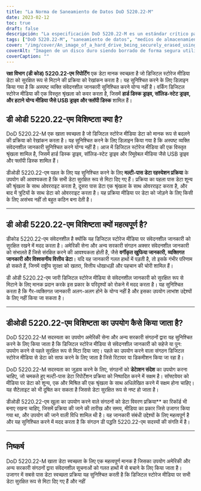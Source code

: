 ```yaml
---
title: "La Norma de Saneamiento de Datos DoD 5220.22-M"
date: 2023-02-12
toc: true
draft: false
descripción: "La especificación DoD 5220.22-M es un estándar crítico para borrar de forma segura la información sensible de los medios de almacenamiento digital, ampliamente utilizado por las organizaciones militares y gubernamentales de Estados Unidos."
tags: ["DoD 5220.22-M", "saneamiento de datos", "medios de almacenamiento digital", "ejército estadounidense", "organizaciones gubernamentales", "información sensible", "seguridad", "borrado de datos", "proceso de varias pasadas", "método ECE"].
cover: "/img/cover/An_image_of_a_hard_drive_being_securely_erased_using_data.png"
coverAlt: "Imagen de un disco duro siendo borrado de forma segura utilizando un software de sanitización de datos, con un candado o un escudo simbolizando la seguridad en primer plano"
coverCaption: ""
---
```



 **रक्षा विभाग (डी कोड) 5220.22-एम रिपोर्टिंग** एक डेटा मानक स्वच्छता है जो डिजिटल स्टोरेज मीडिया डेटा को सुरक्षित रूप से मिटाने की प्रक्रिया को रेखांकन करता है। यह सुनिश्चित करने के लिए डिज़ाइन किया गया है कि अस्पष्ट व्यक्ति संवेदनशील जानकारी सुनिश्चित करने योग्य नहीं है। वर्किंग डिजिटल स्टोरेज मीडिया की एक विस्तृत श्रृंखला को कवर करता है, जिसमें **हार्ड डिस्क ड्राइव, सॉलिड-स्टेट ड्राइव, और हटाने योग्य मीडिया जैसे USB ड्राइव और फ्लॉपी डिस्क** शामिल हैं।
 
 ## डी ओडी 5220.22-एम विशिष्टता क्या है?
 
 DoD 5220.22-M एक खाता स्वच्छता है जो डिजिटल स्टोरेज मीडिया डेटा को मानक रूप से बदलने की प्रक्रिया को रेखांकन करता है। यह सुनिश्चित करने के लिए डिज़ाइन किया गया है कि अस्पष्ट व्यक्ति संवेदनशील जानकारी सुनिश्चित करने योग्य नहीं है। आज में डिजिटल स्टोरेज मीडिया की एक विस्तृत श्रृंखला शामिल है, जिसमें हार्ड डिस्क ड्राइव, सॉलिड-स्टेट ड्राइव और रिमूवेबल मीडिया जैसे USB ड्राइव और फ्लॉपी डिस्क शामिल हैं।
 
 डीओडी 5220.22-एम पहल के लिए यह सुनिश्चित करने के लिए **मल्टी-पास डेटा रहस्येशन प्रक्रिया** के उपयोग की आवश्यकता है कि सभी डेटा सुरक्षित रूप से मिटा दिए गए हैं। प्रक्रिया का पहला पास डेटा शून्य की श्रृंखला के साथ ओवरराइट करता है, दूसरा पास डेटा एक श्रृंखला के साथ ओवरराइट करता है, और बाद में त्रुटियों के साथ डेटा को ओवरराइट करता है। यह प्रक्रिया मीडिया पर डेटा को जोड़ने के लिए किसी के लिए असंभव नहीं तो बहुत कठिन बना देती है।
 
 ______
 
 ## डी ओडी 5220.22-एम विशिष्टता क्यों महत्वपूर्ण है?
 
 डीकोड 5220.22-एम संवेदनशील है क्योंकि यह डिजिटल स्टोरेज मीडिया पर संवेदनशील जानकारी को सुरक्षित रखने में मदद करता है। अमेरिकी सेना और अन्य सरकारी संगठन अक्सर संवेदनशील जानकारी को संभालते हैं जिसे संरक्षित करने की आवश्यकता होती है, जैसे **वर्गीकृत खुफिया जानकारी, व्यक्तिगत जानकारी और विश्वसनीय वित्तीय डेटा**। यदि यह जानकारी गलत हाथों में पड़ती है, तो इसके गंभीर परिणाम हो सकते हैं, जिनमें राष्ट्रीय सुरक्षा को खतरा, वित्तीय धोखाधड़ी और पहचान की चोरी शामिल हैं।
 
 डी ओडी 5220.22-एम जारी डिजिटल स्टोरेज मीडिया से संवेदनशील जानकारी को सुरक्षित रूप से मिटाने के लिए मानक प्रदान करके इस प्रकार के परिदृश्यों को रोकने में मदद करता है। यह सुनिश्चित करता है कि गैर-व्यक्तिगत जानकारी अलग-अलग होने के योग्य नहीं है और इसका उपयोग लाभांश उद्देश्यों के लिए नहीं किया जा सकता है।
 
 ______
 
 ## डीओडी 5220.22-एम विशिष्टता का उपयोग कैसे किया जाता है?
 
 DoD 5220.22-M सदस्यता का उपयोग अमेरिकी सेना और अन्य सरकारी संगठनों द्वारा यह सुनिश्चित करने के लिए किया जाता है कि डिजिटल स्टोरेज मीडिया से संवेदनशील जानकारी को सहेजे या पुन: उपयोग करने से पहले सुरक्षित रूप से मिटा दिया जाए। पहले का उपयोग करने वाला संगठन डिजिटल स्टोरेज मीडिया से डेटा को साफ करने के लिए जाता है जिसे रिटायर या डिकमीशन किया जा रहा है।
 
 DoD 5220.22-M सदस्यता का जुड़ाव करने के लिए, संगठनों को **डेटाेशन संदेश** का उपयोग करना चाहिए, जो चमकते हुए मल्टी-पास डेटा रिपोर्टेशन प्रक्रिया को निष्पादित करने में सक्षम है। सॉफ्टवेयर को मीडिया पर डेटा को शून्य, एक और मिश्रित की एक श्रृंखला के साथ अधिलेखित करने में सक्षम होना चाहिए। यह सैटेलाइट को भी दूषित कर सकता है जिससे डेटा सुरक्षित रूप से नष्ट हो जाता है।
 
 डीओडी 5220.22-एम खुला का उपयोग करने वाले संगठनों को डेटा विवरण प्रक्रिया** का रिकॉर्ड भी बनाए रखना चाहिए, जिसमें प्रक्रिया की जाने की तारीख और समय, मीडिया का प्रकार जिसे उजागर किया गया था, और उपयोग की जाने वाली विधि शामिल थी है। यह जानकारी संबंधी उद्देश्यों के लिए महत्वपूर्ण है और यह सुनिश्चित करने में मदद करता है कि संगठन डी पद्धति 5220.22-एम सदस्यों की संगति में है।
 
 ______
 
 ## निष्कर्ष
 
 DoD 5220.22-M खाता डेटा स्वच्छता के लिए एक महत्वपूर्ण मानक है जिसका उपयोग अमेरिकी और अन्य सरकारी संगठनों द्वारा संवेदनशील सूचनाओं को गलत हाथों में से बचाने के लिए किया जाता है। उजागर में सबसे पास डेटा स्वच्छता प्रक्रिया यह सुनिश्चित करती है कि डिजिटल स्टोरेज मीडिया पर सभी डेटा सुरक्षित रूप से मिटा दिए गए हैं और नहीं
